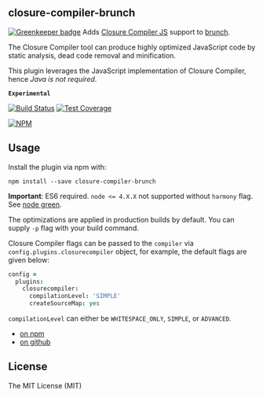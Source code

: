 ## closure-compiler-brunch

[![Greenkeeper badge](https://badges.greenkeeper.io/prashnts/closure-compiler-brunch.svg)](https://greenkeeper.io/)
Adds [Closure Compiler JS](https://github.com/google/closure-compiler-js) support to [brunch](http://brunch.io).

The Closure Compiler tool can produce highly optimized JavaScript code by static analysis, dead code removal and minification.

This plugin leverages the JavaScript implementation of Closure Compiler, hence _Java is not required_.

**`Experimental`**

[![Build Status](https://travis-ci.org/prashnts/closure-compiler-brunch.svg?branch=master)](https://travis-ci.org/prashnts/closure-compiler-brunch)
[![Test Coverage](https://codeclimate.com/github/prashnts/closure-compiler-brunch/badges/coverage.svg)](https://codeclimate.com/github/prashnts/closure-compiler-brunch/coverage)

[![NPM](https://nodei.co/npm/closure-compiler-brunch.png?mini=true)](https://nodei.co/npm/closure-compiler-brunch/)

## Usage
Install the plugin via npm with:
```
npm install --save closure-compiler-brunch
```

**Important**: ES6 required. `node <= 4.X.X` not supported without `harmony` flag. See [node green](http://node.green/). 

The optimizations are applied in production builds by default. You can supply `-p` flag with your build command. 

Closure Compiler flags can be passed to the `compiler` via `config.plugins.closurecompiler` object, for example, the default flags are given below:

```coffeescript
config =
  plugins:
    closurecompiler:
      compilationLevel: 'SIMPLE'
      createSourceMap: yes
```

`compilationLevel` can either be `WHITESPACE_ONLY`, `SIMPLE`, or `ADVANCED`. 

- [on npm](https://www.npmjs.com/package/closure-compiler-brunch)
- [on github](https://github.com/prashnts/closure-compiler-brunch)

## License

The MIT License (MIT)
